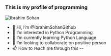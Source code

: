 ### This is my profile of programming

![Ibrahim Sohan](https://github-readme-stats.vercel.app/api?username=anuraghazra&show_icons=true&theme=radical)

- 👋 Hi, I’m @IbrahimSohanGithub
- 👀 I’m interested in Python Programming
- 🌱 I’m currently learning Python Language
- 💞️ I’m looking to collaborate on positive person
- 📫 How to reach me through this -- 

<!---
IbrahimSohanGithub/IbrahimSohanGithub is a ✨ special ✨ repository because its `README.md` (this file) appears on your GitHub profile.
You can click the Preview link to take a look at your changes.
--->
